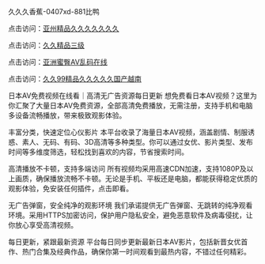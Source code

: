 久久久香蕉-0407xd-881比鸭


点击访问：<a href="https://fdhf-454.pages.dev/">亚州精品久久久久久久久</a>

点击访问：<a href="https://cfad.pages.dev/">久久精品三级</a>

点击访问：<a href="https://gfd-5xg.pages.dev/">亚洲蜜臀AV乱码在线</a>

点击访问：<a href="https://gsd-agv.pages.dev/">久久99精品久久久久久国产越南</a>


日本AV免费视频在线看｜高清无广告资源每日更新
想免费看日本AV视频？这里为你汇聚了大量日本AV免费资源，全部高清免费播放，无需注册，支持手机和电脑多设备流畅播放，带来极致观影体验。

丰富分类，快速定位心仪影片
本平台收录了海量日本AV视频，涵盖剧情、制服诱惑、素人、无码、有码、3D高清等多种类型。你可以通过女优、影片类型、发布时间等多维度筛选，轻松找到喜欢的内容，节省搜索时间。

高清播放不卡顿，支持多端访问
所有视频均采用高速CDN加速，支持1080P及以上画质，确保播放流畅不卡顿。无论是手机、平板还是电脑，都能获得稳定优质的观影体验，免安装任何插件，点击即看。

无广告弹窗，安全纯净的观影环境
我们承诺提供无广告弹窗、无跳转的纯净观看环境。采用HTTPS加密访问，保护用户隐私安全，避免恶意软件及病毒侵扰，让你放心享受高清视频。

每日更新，紧跟最新资源
平台每日同步更新最新日本AV影片，包括新晋女优首作、热门合集及经典作品，确保你第一时间观看到最热内容，不错过任何精彩。


<span style="display:none;">[Canonical link](https://github.com/xd4725/88925 ）</span>

